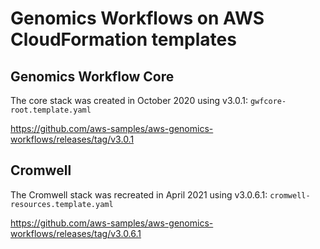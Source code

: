 # Genomics Workflows on AWS CloudFormation templates

## Genomics Workflow Core

The core stack was created in October 2020 using v3.0.1: `gwfcore-root.template.yaml`

https://github.com/aws-samples/aws-genomics-workflows/releases/tag/v3.0.1

## Cromwell

The Cromwell stack was recreated in April 2021 using v3.0.6.1: `cromwell-resources.template.yaml`

https://github.com/aws-samples/aws-genomics-workflows/releases/tag/v3.0.6.1
